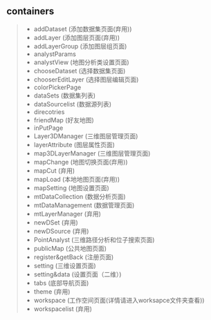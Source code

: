 ## containers

> * addDataset            (添加数据集页面(弃用))
> * addLayer              (添加图层页面(弃用))
> * addLayerGroup         (添加图层组页面)
> * analystParams
> * analystView           (地图分析类设置页面)
> * chooseDataset         (选择数据集页面)
> * chooserEditLayer      (选择图层编辑页面)
> * colorPickerPage
> * dataSets              (数据集列表)
> * dataSourcelist        (数据源列表)
> * direcotries
> * friendMap             (好友地图)
> * inPutPage
> * Layer3DManager        (三维图层管理页面)
> * layerAttribute        (图层属性页面)
> * map3DLayerManager     (三维图层管理页面)
> * mapChange             (地图切换页面(弃用))
> * mapCut                (弃用)
> * mapLoad               (本地地图页面(弃用))
> * mapSetting            (地图设置页面)
> * mtDataCollection      (数据分析页面)
> * mtDataManagement      (数据管理页面)
> * mtLayerManager        (弃用)
> * newDSet               (弃用)
> * newDSource            (弃用)
> * PointAnalyst          (三维路径分析和位子搜索页面)
> * publicMap             (公共地图页面)
> * register&getBack      (注册页面)
> * setting               (三维设置页面)
> * setting&data          (设置页面（二维）)
> * tabs                  (底部导航页面)
> * theme                 (弃用)
> * workspace             (工作空间页面(详情请进入worksapce文件夹查看))
> * workspacelist         (弃用)